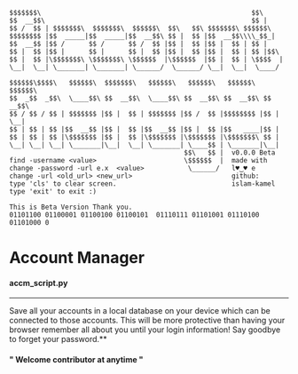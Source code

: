     $$$$$$$\                                                     $$\          
    $$  __$$\                                                    $$ |         
    $$ /  $$ | $$$$$$$\  $$$$$$$\  $$$$$$\  $$\   $$\ $$$$$$$\ $$$$$$\        
    $$$$$$$$ |$$  _____|$$  _____|$$  __$$\ $$ |  $$ |$$  __$$\\\\_$$_|       
    $$  __$$ |$$ /      $$ /      $$ /  $$ |$$ |  $$ |$$ |  $$ | $$ |         
    $$ |  $$ |$$ |      $$ |      $$ |  $$ |$$ |  $$ |$$ |  $$ | $$ |$$\      
    $$ |  $$ |\$$$$$$$\ \$$$$$$$\ \$$$$$$  |\$$$$$$  |$$ |  $$ | \$$$$  |     
    \__|  \__| \_______| \_______| \______/  \______/ \__|  \__|  \____/      
    
    $$$$$$\$$$$\   $$$$$$\  $$$$$$$\   $$$$$$\   $$$$$$\   $$$$$$\   $$$$$$\  
    $$  _$$  _$$\  \____$$\ $$  __$$\  \____$$\ $$  __$$\ $$  __$$\ $$  __$$\ 
    $$ / $$ / $$ | $$$$$$$ |$$ |  $$ | $$$$$$$ |$$ /  $$ |$$$$$$$$ |$$ |  \__|
    $$ | $$ | $$ |$$  __$$ |$$ |  $$ |$$  __$$ |$$ |  $$ |$$   ____|$$ |      
    $$ | $$ | $$ |\$$$$$$$ |$$ |  $$ |\$$$$$$$ |\$$$$$$$ |\$$$$$$$\ $$ |      
    \__| \__| \__| \_______|\__|  \__| \_______| \____$$ | \_______|\__|      
                                                $$\   $$ |  v0.0.0 Beta
    find -username <value>                      \$$$$$$  |  made with                  
    change -password -url e.x  <value>           \______/   l♥‿♥ e                
    change -url <old_url> <new_url>                         github:
    type 'cls' to clear screen.                             islam-kamel
    type 'exit' to exit :)
    
    This is Beta Version Thank you.
    01101100 01100001 01100100 01100101  01110111 01101001 01110100 01101000 0

# Account Manager
#### accm_script.py
<hr/>
Save all your accounts in a local database on your device which can be
connected to those accounts. This will be more protective than having 
your browser remember all about you until your login information!
Say goodbye to forget your password.**

#### " Welcome contributor at anytime "

